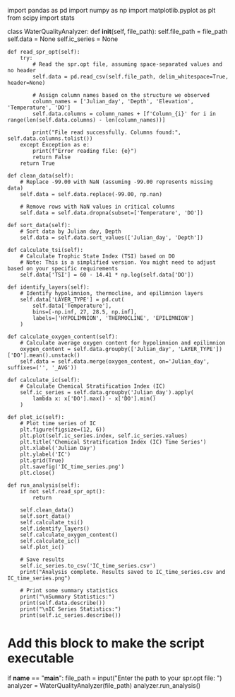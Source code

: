 import pandas as pd
import numpy as np
import matplotlib.pyplot as plt
from scipy import stats

class WaterQualityAnalyzer:
    def __init__(self, file_path):
        self.file_path = file_path
        self.data = None
        self.ic_series = None

    def read_spr_opt(self):
        try:
            # Read the spr.opt file, assuming space-separated values and no header
            self.data = pd.read_csv(self.file_path, delim_whitespace=True, header=None)
            
            # Assign column names based on the structure we observed
            column_names = ['Julian_day', 'Depth', 'Elevation', 'Temperature', 'DO']
            self.data.columns = column_names + [f'Column_{i}' for i in range(len(self.data.columns) - len(column_names))]
            
            print("File read successfully. Columns found:", self.data.columns.tolist())
        except Exception as e:
            print(f"Error reading file: {e}")
            return False
        return True

    def clean_data(self):
        # Replace -99.00 with NaN (assuming -99.00 represents missing data)
        self.data = self.data.replace(-99.00, np.nan)
        
        # Remove rows with NaN values in critical columns
        self.data = self.data.dropna(subset=['Temperature', 'DO'])

    def sort_data(self):
        # Sort data by Julian day, Depth
        self.data = self.data.sort_values(['Julian_day', 'Depth'])

    def calculate_tsi(self):
        # Calculate Trophic State Index (TSI) based on DO
        # Note: This is a simplified version. You might need to adjust based on your specific requirements
        self.data['TSI'] = 60 - 14.41 * np.log(self.data['DO'])

    def identify_layers(self):
        # Identify hypolimnion, thermocline, and epilimnion layers
        self.data['LAYER_TYPE'] = pd.cut(
            self.data['Temperature'],
            bins=[-np.inf, 27, 28.5, np.inf],
            labels=['HYPOLIMNION', 'THERMOCLINE', 'EPILIMNION']
        )

    def calculate_oxygen_content(self):
        # Calculate average oxygen content for hypolimnion and epilimnion
        oxygen_content = self.data.groupby(['Julian_day', 'LAYER_TYPE'])['DO'].mean().unstack()
        self.data = self.data.merge(oxygen_content, on='Julian_day', suffixes=('', '_AVG'))

    def calculate_ic(self):
        # Calculate Chemical Stratification Index (IC)
        self.ic_series = self.data.groupby('Julian_day').apply(
            lambda x: x['DO'].max() - x['DO'].min()
        )

    def plot_ic(self):
        # Plot time series of IC
        plt.figure(figsize=(12, 6))
        plt.plot(self.ic_series.index, self.ic_series.values)
        plt.title('Chemical Stratification Index (IC) Time Series')
        plt.xlabel('Julian Day')
        plt.ylabel('IC')
        plt.grid(True)
        plt.savefig('IC_time_series.png')
        plt.close()

    def run_analysis(self):
        if not self.read_spr_opt():
            return

        self.clean_data()
        self.sort_data()
        self.calculate_tsi()
        self.identify_layers()
        self.calculate_oxygen_content()
        self.calculate_ic()
        self.plot_ic()

        # Save results
        self.ic_series.to_csv('IC_time_series.csv')
        print("Analysis complete. Results saved to IC_time_series.csv and IC_time_series.png")
        
        # Print some summary statistics
        print("\nSummary Statistics:")
        print(self.data.describe())
        print("\nIC Series Statistics:")
        print(self.ic_series.describe())

# Add this block to make the script executable
if __name__ == "__main__":
    file_path = input("Enter the path to your spr.opt file: ")
    analyzer = WaterQualityAnalyzer(file_path)
    analyzer.run_analysis()
